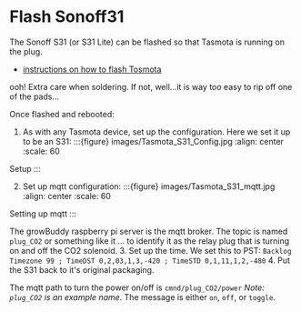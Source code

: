 # Flash Sonoff31
The Sonoff S31 (or S31 Lite) can be flashed so that Tasmota is running on the plug.
- [instructions on how to flash Tosmota](https://www.youtube.com/watch?v=9N58uy3ezvA)

ooh! Extra care when soldering.  If not, well...it is way too easy to rip off one of the pads...

Once flashed and rebooted:
1. As with any Tasmota device, set up the configuration.  Here we set it up to be an S31:
:::{figure} images/Tasmota_S31_Config.jpg
:align: center
:scale: 60

Setup
:::

2. Set up mqtt configuration:
:::{figure} images/Tasmota_S31_mqtt.jpg
:align: center
:scale: 60

Setting up mqtt
:::

The growBuddy raspberry pi server is the mqtt broker.  The topic is named `plug_CO2` or something like it ... to identify it as the relay plug that is turning on and off the CO2 solenoid.
3. Set up the time.  We set this to PST: `Backlog Timezone 99 ; TimeDST 0,2,03,1,3,-420 ; TimeSTD 0,1,11,1,2,-480`
4. Put the S31 back to it's original packaging.

The mqtt path to turn the power on/off is `cmnd/plug_CO2/power` _Note: `plug_CO2` is an example name_.  The message is either `on`, `off`, or `toggle`.